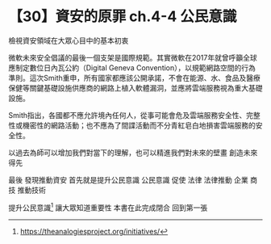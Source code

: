# 【30】資安的原罪 ch.4-4 公民意識

檢視資安領域在大眾心目中的基本初衷

微軟未來安全倡議的最後一個支架是國際規範。其實微軟在2017年就曾呼籲全球應制定數位日內瓦公約（Digital Geneva Convention），以規範網路空間的行為準則。這次Smith重申，所有國家都應該公開承諾，不會在能源、水、食品及醫療保健等關鍵基礎設施供應商的網路上植入軟體漏洞，並應將雲端服務視為重大基礎設施。

Smith指出，各國都不應允許境內任何人，從事可能會危及雲端服務安全性、完整性或機密性的網路活動；也不應為了間諜活動而不分青紅皂白地損害雲端服務的安全性。

以過去為師可以增加我們對當下的理解，也可以精進我們對未來的壁畫
創造未來 得先

最後
發現推動資安 首先就是提升公民意識
公民意識 促使 法律 法律推動 企業 商技 推動技術

提升公民意識[^1]
讓大眾知道重要性
本書在此完成閉合 回到第一張

[^1]: https://theanalogiesproject.org/initiatives/